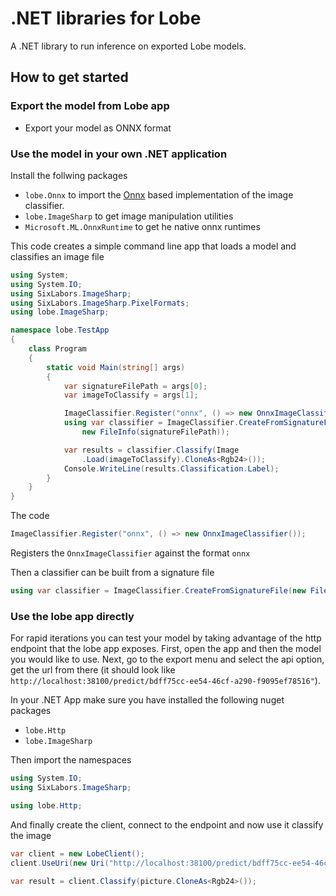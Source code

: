 # .NET libraries for Lobe

A .NET library to run inference on exported Lobe models.

## How to get started

### Export the model from Lobe app

* Export  your model as ONNX format

### Use the model in your own .NET application

Install the follwing packages
* ```lobe.Onnx``` to import the [Onnx](https://github.com/Microsoft/onnxruntime) based implementation of the image classifier.
*  ```lobe.ImageSharp``` to get image manipulation utilities 
*  ```Microsoft.ML.OnnxRuntime``` to get he native onnx runtimes

This code creates a simple command line app that loads a model and classifies an image file
```cs
using System;
using System.IO;
using SixLabors.ImageSharp;
using SixLabors.ImageSharp.PixelFormats;
using lobe.ImageSharp;

namespace lobe.TestApp
{
    class Program
    {
        static void Main(string[] args)
        {
            var signatureFilePath = args[0];
            var imageToClassify = args[1];

            ImageClassifier.Register("onnx", () => new OnnxImageClassifier());
            using var classifier = ImageClassifier.CreateFromSignatureFile(
                new FileInfo(signatureFilePath));

            var results = classifier.Classify(Image
                .Load(imageToClassify).CloneAs<Rgb24>());
            Console.WriteLine(results.Classification.Label);
        }
    }
}
```
The code
```cs
ImageClassifier.Register("onnx", () => new OnnxImageClassifier());
```

Registers the ```OnnxImageClassifier``` against the format ```onnx```

Then a classifier can be built from a signature file

```cs
using var classifier = ImageClassifier.CreateFromSignatureFile(new FileInfo(signatureFilePath));

```

### Use the lobe app directly

For rapid iterations you can test your model by taking advantage of the http endpoint that the lobe app exposes. First, open the app and then the model you would like to use. Next, go to the export menu and select the api option, get the url from there (it should look like ```http://localhost:38100/predict/bdff75cc-ee54-46cf-a290-f9095ef78516"```).

In your .NET App make sure you have installed the following nuget packages
* ```lobe.Http```
* ```lobe.ImageSharp```

Then import the namespaces
```csharp
using System.IO;
using SixLabors.ImageSharp;

using lobe.Http;

```

And finally create the client, connect to the endpoint and now use it classify the image
```csharp
var client = new LobeClient();
client.UseUri(new Uri("http://localhost:38100/predict/bdff75cc-ee54-46cf-a290-f9095ef78516"));

var result = client.Classify(picture.CloneAs<Rgb24>());

```
